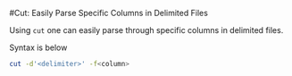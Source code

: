 #Cut: Easily Parse Specific Columns in Delimited Files

Using ```cut``` one can easily parse through specific columns in delimited files.

Syntax is below

```bash
cut -d'<delimiter>' -f<column>
```